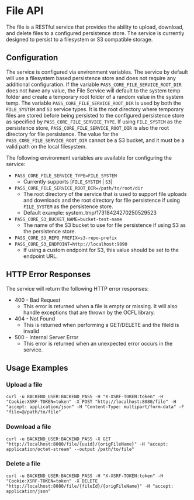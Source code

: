 # File API

The file is a RESTful service that provides the ability to upload, download, and delete files to a configured 
persistence store. The service is currently designed to persist to a filesystem or S3 compatible storage.

## Configuration

The service is configured via environment variables. The service by default will use a filesystem based persistence 
store and does not require any additional configuration. If the variable `PASS_CORE_FILE_SERVICE_ROOT_DIR` does not have 
any value, the File Service will default to the system temp folder and create a temporary root folder of a random value 
in the system temp. The variable `PASS_CORE_FILE_SERVICE_ROOT_DIR` is used by both the `FILE_SYSTEM` and `S3` service types. 
It is the root directory where temporary files are stored before being persisted to the configured persistence store as 
specified by `PASS_CORE_FILE_SERVICE_TYPE`. If using `FILE_SYSTEM` as the persistence store, `PASS_CORE_FILE_SERVICE_ROOT_DIR`
is also the root directory for file persistence. The value for the `PASS_CORE_FILE_SERVICE_ROOT_DIR` cannot be a S3 bucket,
and it must be a valid path on the local filesystem.

The following environment variables are available for configuring the service:

* `PASS_CORE_FILE_SERVICE_TYPE=FILE_SYSTEM`
  * Currently supports [`FILE_SYSTEM` | `S3`]
* `PASS_CORE_FILE_SERVICE_ROOT_DIR=/path/to/root/dir`
  * The root directory of the service that is used to support file uploads and downloads and the root directory 
    for file persistence if using `FILE_SYSTEM` as the persistence store.
  * Default example: system_tmp/17318424270250529523
* `PASS_CORE_S3_BUCKET_NAME=bucket-test-name`
  * The name of the S3 bucket to use for file persistence if using S3 as the persistence store.
* `PASS_CORE_S3_REPO_PREFIX=s3-repo-prefix`
* `PASS_CORE_S3_ENDPOINT=http://localhost:9090`
  * If using a custom endpoint for S3, this value should be set to the endpoint URL.

## HTTP Error Responses
The service will return the following HTTP error responses:
* 400 - Bad Request
  * This error is returned when a file is empty or missing. It will also handle exceptions that are thrown by the OCFL
    library. 
* 404 - Not Found
  * This is returned when performing a GET/DELETE and the fileId is invalid
* 500 - Internal Server Error
  * This error is returned when an unexpected error occurs in the service.

## Usage Examples

### Upload a file

```shell
curl -u BACKEND_USER:BACKEND_PASS -H "X-XSRF-TOKEN:token" -H "Cookie:XSRF-TOKEN=token" -X POST "http://localhost:8080/file" -H "accept: application/json" -H "Content-Type: multipart/form-data" -F "file=@/path/to/file"
```

### Download a file

```shell
curl -u BACKEND_USER:BACKEND_PASS -X GET "http://localhost:8080/file/{uuid}/{origFileName}" -H "accept: application/octet-stream" --output /path/to/file" 
```

### Delete a file

```shell
curl -u BACKEND_USER:BACKEND_PASS -H "X-XSRF-TOKEN:token" -H "Cookie:XSRF-TOKEN=token" -X DELETE "http://localhost:8080/file/{fileId}/{origFileName}" -H "accept: application/json"
```